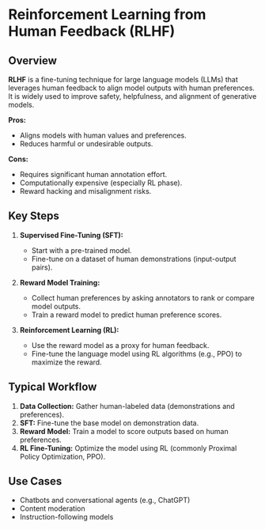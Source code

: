 # Reinforcement Learning from Human Feedback (RLHF)

## Overview

**RLHF** is a fine-tuning technique for large language models (LLMs) that leverages human feedback to align model outputs with human preferences. It is widely used to improve safety, helpfulness, and alignment of generative models.

**Pros:**

- Aligns models with human values and preferences.
- Reduces harmful or undesirable outputs.

**Cons:**

- Requires significant human annotation effort.
- Computationally expensive (especially RL phase).
- Reward hacking and misalignment risks.

## Key Steps

1. **Supervised Fine-Tuning (SFT):**
   - Start with a pre-trained model.
   - Fine-tune on a dataset of human demonstrations (input-output pairs).

2. **Reward Model Training:**
   - Collect human preferences by asking annotators to rank or compare model outputs.
   - Train a reward model to predict human preference scores.

3. **Reinforcement Learning (RL):**
   - Use the reward model as a proxy for human feedback.
   - Fine-tune the language model using RL algorithms (e.g., PPO) to maximize the reward.

## Typical Workflow

1. **Data Collection:** Gather human-labeled data (demonstrations and preferences).
2. **SFT:** Fine-tune the base model on demonstration data.
3. **Reward Model:** Train a model to score outputs based on human preferences.
4. **RL Fine-Tuning:** Optimize the model using RL (commonly Proximal Policy Optimization, PPO).

## Use Cases

- Chatbots and conversational agents (e.g., ChatGPT)
- Content moderation
- Instruction-following models
